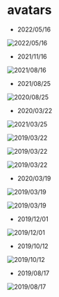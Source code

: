 # avatars
* 2022/05/16

![2022/05/16](/imgs/skull.jpeg)

* 2021/11/16

![2021/08/16](/imgs/g15.jpeg)

* 2021/08/25

![2020/08/25](/imgs/rustshadow-1536x1021.webp)

* 2020/03/22

![2021/03/25](/imgs/panda.jpeg)

![2019/03/22](/imgs/sonic0.png)

![2019/03/22](/imgs/sonic1.png)

![2019/03/22](/imgs/g0.jpeg)

* 2020/03/19

![2019/03/19](/imgs/cat.jpeg)

![2019/03/19](/imgs/mikey.jpeg)

* 2019/12/01

![2019/12/01](/imgs/duckduckgo.jpeg)

* 2019/10/12

![2019/10/12](/imgs/zhimajie.jpeg)

* 2019/08/17

![2019/08/17](/imgs/WechatIMG193.jpeg)
